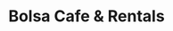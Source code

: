 ---
title: "Bolsa Cafe & Rentals"
url: /huntington-beach/bolsa-cafe-and-rentals-pacific-coast-highway/
shop: outdoor
---